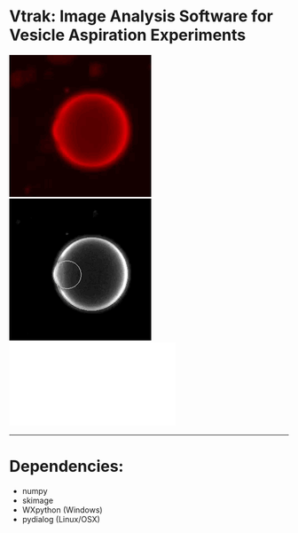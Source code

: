 # Vtrak: Image Analysis Software for Vesicle Aspiration Experiments

![gif1](ex_raw.gif "title-1") ![gif2](ex_process.gif "title-2") ![area](rot2_area.pdf "title-3")

---

# Dependencies:

* numpy
* skimage
* WXpython (Windows)
* pydialog (Linux/OSX)


